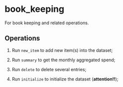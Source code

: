 # book_keeping
 
For book keeping and related operations.

## Operations

1. Run `new_item` to add new item(s) into the dataset;

2. Run `summary` to get the monthly aggregated spend;

3. Run `delete` to delete several entries;

4. Run `initialize` to initialize the dataset (**attention!!**);
